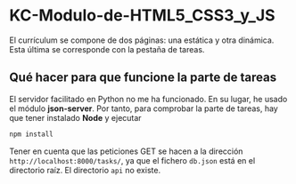 # KC-Modulo-de-HTML5_CSS3_y_JS

El currículum se compone de dos páginas: una estática y otra dinámica. Esta última se corresponde con la pestaña de tareas.

## Qué hacer para que funcione la parte de tareas

El servidor facilitado en Python no me ha funcionado. En su lugar, he usado el módulo **json-server**. Por tanto, para comprobar la parte de tareas, hay que tener instalado **Node** y ejecutar

```javascript
npm install
```

Tener en cuenta que las peticiones GET se hacen a la dirección ```http://localhost:8000/tasks/```, ya que el fichero ```db.json``` está en el directorio raíz. El directorio ```api``` no existe.

